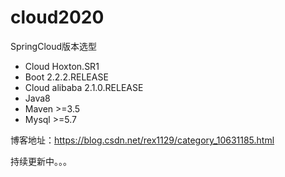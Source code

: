 # cloud2020
SpringCloud版本选型
- Cloud Hoxton.SR1
- Boot 2.2.2.RELEASE
- Cloud alibaba 2.1.0.RELEASE
- Java8
- Maven >=3.5
- Mysql >=5.7

博客地址：https://blog.csdn.net/rex1129/category_10631185.html

持续更新中。。。
